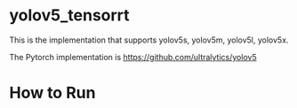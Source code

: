 # yolov5_tensorrt
This is the implementation that supports yolov5s, yolov5m, yolov5l, yolov5x.

The Pytorch implementation is https://github.com/ultralytics/yolov5


# How to Run
